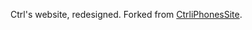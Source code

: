 Ctrl's website, redesigned. Forked from [CtrliPhonesSite](https://github.com/CtrliPhones/CtrliPhonesSite).
